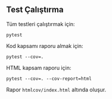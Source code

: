 ## Test Çalıştırma

Tüm testleri çalıştırmak için:

```
pytest
```

Kod kapsamı raporu almak için:

```
pytest --cov=.
```

HTML kapsam raporu için:

```
pytest --cov=. --cov-report=html
```

Rapor `htmlcov/index.html` altında oluşur. 